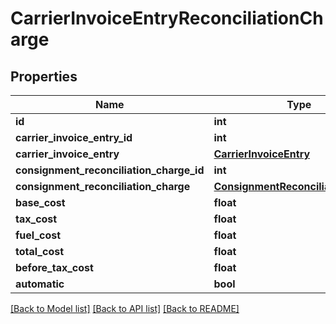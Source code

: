 # CarrierInvoiceEntryReconciliationCharge

## Properties
Name | Type | Description | Notes
------------ | ------------- | ------------- | -------------
**id** | **int** |  | [optional] 
**carrier_invoice_entry_id** | **int** |  | [optional] 
**carrier_invoice_entry** | [**CarrierInvoiceEntry**](CarrierInvoiceEntry.md) |  | [optional] 
**consignment_reconciliation_charge_id** | **int** |  | [optional] 
**consignment_reconciliation_charge** | [**ConsignmentReconciliationCharge**](ConsignmentReconciliationCharge.md) |  | [optional] 
**base_cost** | **float** |  | [optional] 
**tax_cost** | **float** |  | [optional] 
**fuel_cost** | **float** |  | [optional] 
**total_cost** | **float** |  | [optional] 
**before_tax_cost** | **float** |  | [optional] 
**automatic** | **bool** |  | [optional] 

[[Back to Model list]](../README.md#documentation-for-models) [[Back to API list]](../README.md#documentation-for-api-endpoints) [[Back to README]](../README.md)

